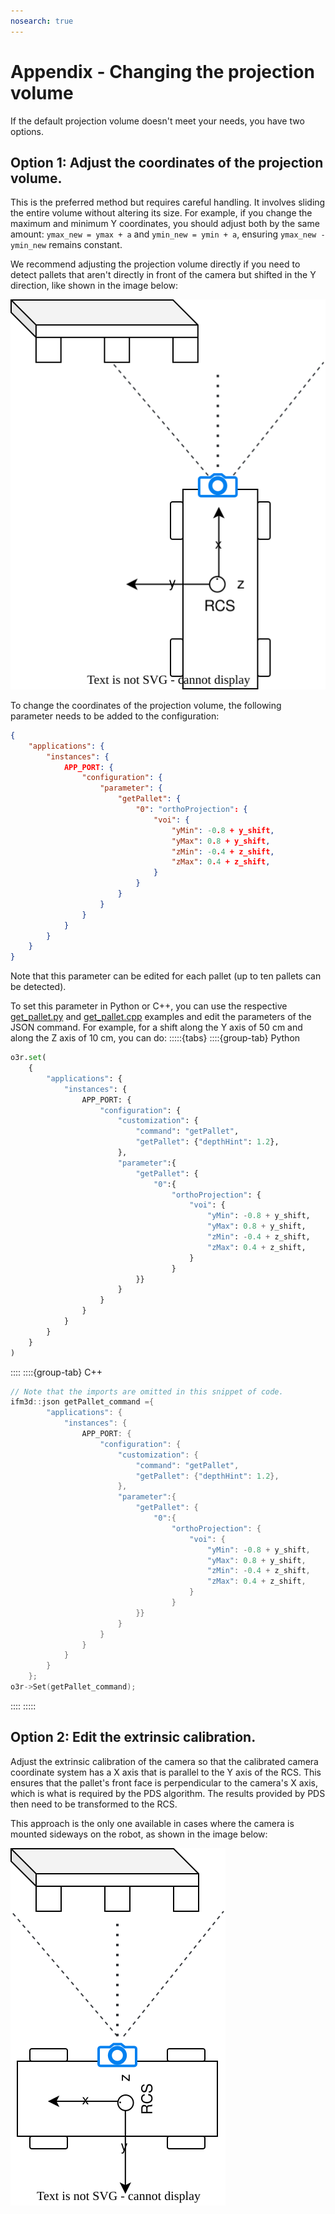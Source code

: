 ```yaml
---
nosearch: true
---
```


# Appendix - Changing the projection volume

If the default projection volume doesn't meet your needs, you have two options.

## Option 1: Adjust the coordinates of the projection volume.
  
This is the preferred method but requires careful handling. It involves sliding the entire volume without altering its size. For example, if you change the maximum and minimum Y coordinates, you should adjust both by the same amount: `ymax_new = ymax + a` and `ymin_new = ymin + a`, ensuring `ymax_new - ymin_new` remains constant.


We recommend adjusting the projection volume directly if you need to detect pallets that aren't directly in front of the camera but shifted in the Y direction, like shown in the image below:

![shifted](./resources/shifted.svg)

To change the coordinates of the projection volume, the following parameter needs to be added to the configuration:

```json
{
    "applications": {
        "instances": {
            APP_PORT: {
                "configuration": {
                    "parameter": {
                        "getPallet": {
                            "0": "orthoProjection": {
                                "voi": {
                                    "yMin": -0.8 + y_shift,
                                    "yMax": 0.8 + y_shift,
                                    "zMin": -0.4 + z_shift,
                                    "zMax": 0.4 + z_shift,
                                }
                            }
                        }
                    }
                }
            }
        }
    }
}
```

Note that this parameter can be edited for each pallet (up to ten pallets can be detected).

To set this parameter in Python or C++, you can use the respective [get_pallet.py](../Python/get_pallet.py) and [get_pallet.cpp](../Cpp/get_pallet.cpp) examples and edit the parameters of the JSON command. For example, for a shift along the Y axis of 50 cm and along the Z axis of 10 cm, you can do:
:::::{tabs}
::::{group-tab} Python
```python
o3r.set(
    {
        "applications": {
            "instances": {
                APP_PORT: {
                    "configuration": {
                        "customization": {
                            "command": "getPallet",
                            "getPallet": {"depthHint": 1.2},
                        },
                        "parameter":{
                            "getPallet": {
                                "0":{
                                    "orthoProjection": {
                                        "voi": {
                                            "yMin": -0.8 + y_shift,
                                            "yMax": 0.8 + y_shift,
                                            "zMin": -0.4 + z_shift,
                                            "zMax": 0.4 + z_shift,
                                        }
                                    }
                            }}
                        }
                    }
                }
            }
        }
    }
)
```
::::
::::{group-tab} C++
```cpp
// Note that the imports are omitted in this snippet of code.
ifm3d::json getPallet_command ={
        "applications": {
            "instances": {
                APP_PORT: {
                    "configuration": {
                        "customization": {
                            "command": "getPallet",
                            "getPallet": {"depthHint": 1.2},
                        },
                        "parameter":{
                            "getPallet": {
                                "0":{
                                    "orthoProjection": {
                                        "voi": {
                                            "yMin": -0.8 + y_shift,
                                            "yMax": 0.8 + y_shift,
                                            "zMin": -0.4 + z_shift,
                                            "zMax": 0.4 + z_shift,
                                        }
                                    }
                            }}
                        }
                    }
                }
            }
        }
    };
o3r->Set(getPallet_command);
```
::::
:::::

## Option 2: Edit the extrinsic calibration.

Adjust the extrinsic calibration of the camera so that the calibrated camera coordinate system has a X axis that is parallel to the Y axis of the RCS.
This ensures that the pallet's front face is perpendicular to the camera's X axis, which is what is required by the PDS algorithm.
The results provided by PDS then need to be transformed to the RCS.

This approach is the only one available in cases where the camera is mounted sideways on the robot, as shown in the image below:

![sideway](./resources/sideway.svg)

